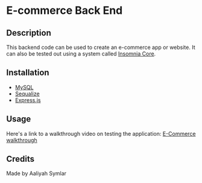 # E-commerce Back End 

## Description
This backend code can be used to create an e-commerce app or website. It can also be tested out using a system called <a href="https://insomnia.rest/?target=_blank">Insomnia Core</a>.

## Installation
* <a href="https://www.mysql.com">MySQL</a>
* <a href="https://sequelize.org/master/?target=_blank">Sequalize</a>
* <a href="https://expressjs.com/?target=_blank">Express.js</a>


## Usage
Here's a link to a walkthrough video on testing the application: 
<a href="https://youtu.be/80-qpcEa894">E-Commerce walkthrough</a>

## Credits
Made by Aaliyah Symlar
